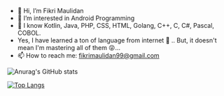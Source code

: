 - 👋 Hi, I’m Fikri Maulidan
- 👀 I’m interested in Android Programming
- 🌱 I know Kotlin, Java, PHP, CSS, HTML, Golang, C++, C, C#, Pascal, COBOL. 
- Yes, I have learned a ton of language from internet 🤮 ..
      But, it doesn't mean I'm mastering all of them 😝...
- 📫 How to reach me: fikrimaulidan99@gmail.com

<!---
fikrimaulidan99/fikrimaulidan99 is a ✨ special ✨ repository because its `README.md` (this file) appears on your GitHub profile.
You can click the Preview link to take a look at your changes.
--->
![Anurag's GitHub stats](https://github-readme-stats.vercel.app/api?username=fikrimaulidan99&theme=flag-india&show_icons=true)

[![Top Langs](https://github-readme-stats.vercel.app/api/top-langs/?username=fikrimaulidan99&theme=flag-india&layout=compact&langs_count=10)](https://github.com/fikrimaulidan99/github-readme-stats)
